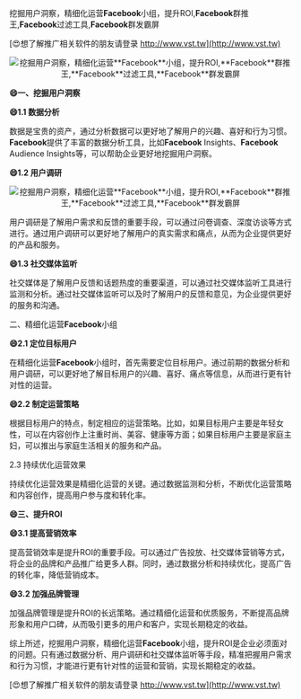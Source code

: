 挖掘用户洞察，精细化运营**Facebook**小组，提升ROI,**Facebook**群推王,**Facebook**过滤工具,**Facebook**群发霸屏

[😍想了解推广相关软件的朋友请登录 http://www.vst.tw](http://www.vst.tw)

 <center><img src="https://vst.tw/MP4/tuiguang/png/0.png" alt="挖掘用户洞察，精细化运营**Facebook**小组，提升ROI,**Facebook**群推王,**Facebook**过滤工具,**Facebook**群发霸屏"></center>

**😄一、挖掘用户洞察**

**😄1.1 数据分析**

数据是宝贵的资产，通过分析数据可以更好地了解用户的兴趣、喜好和行为习惯。**Facebook**提供了丰富的数据分析工具，比如**Facebook** Insights、**Facebook** Audience Insights等，可以帮助企业更好地挖掘用户洞察。

**😄1.2 用户调研**

 <center><img src="https://vst.tw/MP4/tuiguang/png/0.png" alt="挖掘用户洞察，精细化运营**Facebook**小组，提升ROI,**Facebook**群推王,**Facebook**过滤工具,**Facebook**群发霸屏"></center>

用户调研是了解用户需求和反馈的重要手段，可以通过问卷调查、深度访谈等方式进行。通过用户调研可以更好地了解用户的真实需求和痛点，从而为企业提供更好的产品和服务。

**😄1.3 社交媒体监听**

社交媒体是了解用户反馈和话题热度的重要渠道，可以通过社交媒体监听工具进行监测和分析。通过社交媒体监听可以及时了解用户的反馈和意见，为企业提供更好的服务和沟通。

二、精细化运营**Facebook**小组

**😄2.1 定位目标用户**

在精细化运营**Facebook**小组时，首先需要定位目标用户。通过前期的数据分析和用户调研，可以更好地了解目标用户的兴趣、喜好、痛点等信息，从而进行更有针对性的运营。

**😄2.2 制定运营策略**

根据目标用户的特点，制定相应的运营策略。比如，如果目标用户主要是年轻女性，可以在内容创作上注重时尚、美容、健康等方面；如果目标用户主要是家庭主妇，可以推出与家庭生活相关的服务和产品。

2.3 持续优化运营效果

持续优化运营效果是精细化运营的关键。通过数据监测和分析，不断优化运营策略和内容创作，提高用户参与度和转化率。

**😄三、提升ROI**

**😄3.1 提高营销效率**

提高营销效率是提升ROI的重要手段。可以通过广告投放、社交媒体营销等方式，将企业的品牌和产品推广给更多人群。同时，通过数据分析和持续优化，提高广告的转化率，降低营销成本。

**😄3.2 加强品牌管理**

加强品牌管理是提升ROI的长远策略。通过精细化运营和优质服务，不断提高品牌形象和用户口碑，从而吸引更多的用户和客户，实现长期稳定的收益。

综上所述，挖掘用户洞察，精细化运营**Facebook**小组，提升ROI是企业必须面对的问题。只有通过数据分析、用户调研和社交媒体监听等手段，精准把握用户需求和行为习惯，才能进行更有针对性的运营和营销，实现长期稳定的收益。

[😍想了解推广相关软件的朋友请登录 http://www.vst.tw](http://www.vst.tw)



